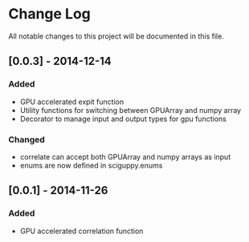 # Change Log
All notable changes to this project will be documented in this file.

## [0.0.3] - 2014-12-14
### Added
- GPU accelerated expit function
- Utility functions for switching between GPUArray and numpy array
- Decorator to manage input and output types for gpu functions

### Changed
- correlate can accept both GPUArray and numpy arrays as input
- enums are now defined in sciguppy.enums

## [0.0.1] - 2014-11-26
### Added
- GPU accelerated correlation function
